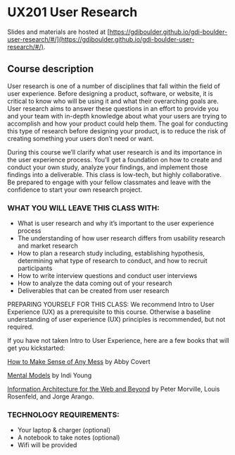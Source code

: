 

# UX201 User Research 

Slides and materials are hosted at [https://gdiboulder.github.io/gdi-boulder-user-research/#/](https://gdiboulder.github.io/gdi-boulder-user-research/#/).

## Course description

User research is one of a number of disciplines that fall within the field of user experience. Before designing a product, software, or website, it is critical to know who will be using it and what their overarching goals are. User research aims to answer these questions in an effort to provide you and your team with in-depth knowledge about what your users are trying to accomplish and how your product could help them. The goal for conducting this type of research before designing your product, is to reduce the risk of creating something your users don’t need or want.

During this course we’ll clarify what user research is and its importance in the user experience process. You’ll get a foundation on how to create and conduct your own study, analyze your findings, and implement those findings into a deliverable. This class is low-tech, but highly collaborative. Be prepared to engage with your fellow classmates and leave with the confidence to start your own research project.



### WHAT YOU WILL LEAVE THIS CLASS WITH: 
* What is user research and why it’s important to the user experience process 
* The understanding of how user research differs from usability research and market research 
* How to plan a research study including, establishing hypothesis, determining what type of research to conduct, and how to recruit participants 
* How to write interview questions and conduct user interviews 
* How to analyze the data coming out of your research 
* Deliverables that can be created from user research

PREPARING YOURSELF FOR THIS CLASS: 
We recommend Intro to User Experience (UX) as a prerequisite to this course. Otherwise a baseline understanding of user experience (UX) principles is recommended, but not required.

If you have not taken Intro to User Experience, here are a few books that will get you kickstarted:

[How to Make Sense of Any Mess](http://www.howtomakesenseofanymess.com/)  by Abby Covert

[Mental Models](https://www.amazon.com/Mental-Models-Aligning-Strategy-Behavior/dp/1933820063) by Indi Young

[Information Architecture for the Web and Beyond](https://www.amazon.com/Information-Architecture-World-Wide-Web/dp/1491911689)  by Peter Morville, Louis Rosenfeld, and Jorge Arango.

### TECHNOLOGY REQUIREMENTS: 
* Your laptop & charger (optional) 
* A notebook to take notes (optional) 
* Wifi will be provided